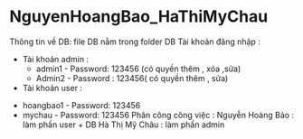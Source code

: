 # NguyenHoangBao_HaThiMyChau
Thông tin về DB: file DB nằm trong folder DB
Tài khoản đăng nhập :
- Tài khoản admin :
  + admin1 - Password: 123456 (có quyền thêm , xóa ,sửa)
  + Admin2 - Password : 123456( có quyền thêm , sửa)
- Tài khoản user :
 + hoangbao1 - Password: 123456
 + mychau - Password: 123456
   Phân công công việc :
   Nguyễn Hoàng Bảo : làm phần user + DB
   Hà Thị Mỹ Châu : làm phần admin 
   
